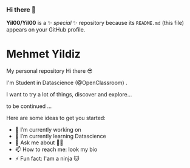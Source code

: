 ### Hi there 👋


**Yil00/Yil00** is a ✨ _special_ ✨ repository because its `README.md` (this file) appears on your GitHub profile.

# Mehmet Yildiz
My personal repository
Hi there 😎

I'm Student in Datascience (@OpenClassroom) .

I want to try a lot of things, discover and explore...


to be continued ...

Here are some ideas to get you started:

- 🔭 I’m currently working on 
- 🌱 I’m currently learning Datascience
- 💬 Ask me about 🤷‍♂️
- 📫 How to reach me: look my bio 
- ⚡ Fun fact: I'am a ninja 🐱‍
